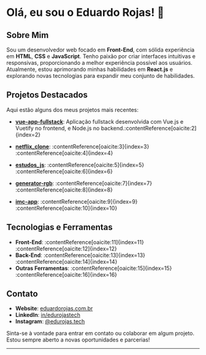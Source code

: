 # Olá, eu sou o Eduardo Rojas! 👋

## Sobre Mim

Sou um desenvolvedor web focado em **Front-End**, com sólida experiência em **HTML**, **CSS** e **JavaScript**. Tenho paixão por criar interfaces intuitivas e responsivas, proporcionando a melhor experiência possível aos usuários. Atualmente, estou aprimorando minhas habilidades em **React.js** e explorando novas tecnologias para expandir meu conjunto de habilidades.

## Projetos Destacados

Aqui estão alguns dos meus projetos mais recentes:

- **[vue-app-fullstack](https://github.com/edurojastech/vue-app-fullstack)**: Aplicação fullstack desenvolvida com Vue.js e Vuetify no frontend, e Node.js no backend.&#8203;:contentReference[oaicite:2]{index=2}

- **[netflix_clone](https://github.com/edurojastech/netflix_clone)**: :contentReference[oaicite:3]{index=3}&#8203;:contentReference[oaicite:4]{index=4}

- **[estudos_js](https://github.com/edurojastech/estudos_js)**: :contentReference[oaicite:5]{index=5}&#8203;:contentReference[oaicite:6]{index=6}

- **[generator-rgb](https://github.com/edurojastech/generator-rgb)**: :contentReference[oaicite:7]{index=7}&#8203;:contentReference[oaicite:8]{index=8}

- **[imc-app](https://github.com/edurojastech/imc-app)**: :contentReference[oaicite:9]{index=9}&#8203;:contentReference[oaicite:10]{index=10}

## Tecnologias e Ferramentas

- **Front-End**: :contentReference[oaicite:11]{index=11}&#8203;:contentReference[oaicite:12]{index=12}
- **Back-End**: :contentReference[oaicite:13]{index=13}&#8203;:contentReference[oaicite:14]{index=14}
- **Outras Ferramentas**: :contentReference[oaicite:15]{index=15}&#8203;:contentReference[oaicite:16]{index=16}

## Contato

- **Website**: [eduardorojas.com.br](https://eduardorojas.com.br)
- **LinkedIn**: [in/edurojastech](https://www.linkedin.com/in/edurojastech)
- **Instagram**: [@edurojas.tech](https://www.instagram.com/edurojas.tech)

Sinta-se à vontade para entrar em contato ou colaborar em algum projeto. Estou sempre aberto a novas oportunidades e parcerias!

---

